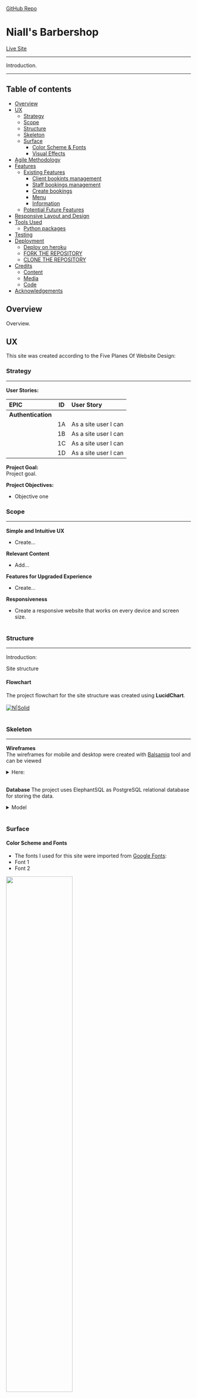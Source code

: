 
[GitHub Repo](https://github.com/DanMorriss/nialls-barbershop)




# Niall's Barbershop 
[Live Site](https://niallsbarbershop-e4e7dc2878db.herokuapp.com/)
<img src="" ><br>
<hr>
Introduction.
<hr>

## Table of contents
  * [Overview](#overview)
  * [UX](#ux)
    + [Strategy](#strategy)
    + [Scope](#scope-hr-)
    + [Structure](#structure-hr-)
    + [Skeleton](#skeleton-hr-)
    + [Surface](#surface-hr-)
      - [Color Scheme & Fonts](#color-scheme-and-fonts)
      - [Visual Effects](#visual-effects)
  * [Agile Methodology](#agile-methodology)
  * [Features](#features)
    + [Existing Features](#existing-features)
      - [Client bookints management](#client-bookings-management)
      - [Staff bookings management](#staff-bookings-management)
      - [Create bookings](#create-bookings)
      - [Menu](#menu)
      - [Information](#information)
    + [Potential Future Features](#pontential-future-features)
  * [Responsive Layout and Design](#responsive-layout-and-design)
  * [Tools Used](#tools-used)
    + [Python packages](#python-packages)
  * [Testing](#testing)
  * [Deployment](#deployment)
    + [Deploy on heroku](#deploy-on-heroku)
    + [FORK THE REPOSITORY](#fork-the-repository)
    + [CLONE THE REPOSITORY](#clone-the-repository)
  * [Credits](#credits)
    + [Content](#content)
    + [Media](#media)
    + [Code](#code)
  * [Acknowledgements](#acknowledgements)

## Overview
Overview.

## UX
This site was created according to the Five Planes Of Website Design:<br>
### Strategy<hr>

**User Stories:** <br>

|   EPIC                                |ID|                                User Story                                                   |
| :-------------------------------------|--|:------------------------------------------------------------------------------------------- |
|**Authentication**                     |  ||
|                                       |1A| As a site user I can|
|                                       |1B| As a site user I can|
|                                       |1C| As a site user I can|
|                                       |1D| As a site user I can|

**Project Goal:**<br>
Project goal.

**Project Objectives:**<br>
* Objective one

### Scope<hr>
**Simple and Intuitive UX**<br>
* Create...

**Relevant Content**<br>
* Add...

**Features for Upgraded Experience**<br>
* Create...

**Responsiveness**<br>
* Create a responsive website that works on every device and screen size.<br><br>

### Structure<hr>
Introduction:

Site structure

#### Flowchart
The project flowchart for the site structure was created using <b>LucidChart</b>.<br><br>
[![N|Solid](static/images/flow_chart.png)](static/images/flow_chart.png)<br><br>

### Skeleton<hr>
**Wireframes**<br>
The wireframes for mobile and desktop were created with [Balsamiq](https://balsamiq.com/) tool and can be viewed <details>
<summary>Here:</summary>
<img src="media/homepage-wireframe.png"><br>
</details><br>

**Database**
The project uses ElephantSQL as PostgreSQL relational database for storing the data.

<details>
  <summary>Model</summary>
<img src="#"><br>
</details><br>

### Surface
#### Color Scheme and Fonts
* The fonts I used for this site were imported from [Google Fonts](https://fonts.google.com/):
* Font 1
* Font 2

<img src="#" width="60%">

<img src="#" width="60%">

#### Visual Effects

* **Hover effects**<br>
<details>
  <summary>NavBar</summary>
<img src="static/images/hover.gif" width="40%"><br>
</details>
<details>
  <summary>Bootstrap standard button hover effect</summary>
<img src="static/images/buttonhover.gif" width="40%"><br>
</details>
<br>
<br>

## Agile Methodology
This project was developed using the Agile methodology.<br>
All epics and user stories implementation progress was registered using [GitHub](https://github.com/). As the user stories were accomplished, they were moved in the GitHub Kanban board from **ToDo**, to **In Progress**, **Done** and **Not Implemented** lists.
The board can be viewed [here](https://github.com/users/DanMorriss/projects/5).
<details>
<summary>Sprint Details</summary>

* **KANBAN BOARD**<br><br>
    <img src="static/images/kanban.png" width="60%"><br><br>
* **EPIC 1 - BASE SETUP**<br>
    -1A Create<br>
    <img src="static/images/epic-1.png" width="60%"><br><br>
</details><br><br>

## Features

### Existing Features and sub-pages<hr>

#### Feature 1


### Potential Future Features

## Responsive Layout and Design
How the breakpoints are set.

**Tested devices:**

    - iPhone 13
    - MacBook Pro 


## Tools Used

[GitHub](https://github.com/) - used for hosting the source code of the program<br>
[Visual Studio](https://code.visualstudio.com/) - for writing and testing the code<br>
[Heroku](https://dashboard.heroku.com/) - used for deploying the project<br>
[ElephantSQL](https://www.elephantsql.com/) - For PostgreSQL database<br>
[Balsamiq](https://balsamiq.com/wireframes/) - for creating the wireframes<br>
[LucidChart](https://www.lucidchart.com/) - used for creating the Flowchart and Database relational schema<br>
[Favicon.io](https://favicon.io/) - used for generating the website favicon<br>
[TinyPNG](https://tinypng.com/) - for compressing the images<br>
[Grammarly](https://app.grammarly.com/) - for correcting text content<br>
[Font Awesome](https://fontawesome.com/) - for creating atractive UX with icons<br>
[Bootstrap5](https://getbootstrap.com/) - for adding predifined styled elements and creating responsiveness<br>
[Google Fonts](https://fonts.google.com/) - for typography<br>
[Code Institute Pylint](https://pep8ci.herokuapp.com/) - used for validating the python code<br>
[HTML - W3C HTML Validator](https://validator.w3.org/#validate_by_uri+with_options) - used for validating the HTML<br>
[CSS - Jigsaw CSS Validator](https://jigsaw.w3.org/css-validator/#validate_by_uri) - used for validating the CSS<br>
[Firefox dev tools](https://firefox-source-docs.mozilla.org/devtools-user/page_inspector/how_to/open_the_inspector/index.html) - for debugging the project<br>
[Chrome Dev Tools](https://developer.chrome.com/docs/devtools/) - for debugging the project<br>
[W.A.V.E.](https://wave.webaim.org/) - for testing accessibility<br>
[Cloudinary](https://cloudinary.com/) - for storing static data<br>
Chrome LightHouse extension - for testing performance<br>

### Python packages

* Django (Framework)
* django-allauth (Library)
* django-bootstrap-datepicker-plus (Library)
* django-crispy-forms (Library)
* cloudinary (Library)
* gunicorn (Web Server)
* psycopg2 (Library)


## Testing
The testing documentation can be found at [TESTING.md](TESTING.md)

## Deployment

### Deploy on Heroku
 1. Create requirements.txt file 
 
 In the terminal enter the command ` pip3 freeze > requirements.txt`, and a file with all requirements will be created. 
 
 2. Setting up Heroku

    * Go to the Heroku website (https://www.heroku.com/) 
    * Login to Heroku and choose *Create App* 
    * Click *New* and *Create a new app*
    * Choose a name and select your location
    * Go to the *Resources* tab 
    * From the Resources list select *Heroku Postgres*
    * Navigate to the *Deploy* tab
    * Click on *Connect to Github* and search for your repository
    * Navigate to the *Settings* tab
    * Reveal Config Vars and add your Cloudinary, Database URL (from Heroku-Postgres) and Secret key.    

3. Deployment on Heroku

    * Go to the Deploy tab.
    * Choose the main branch for deploying and enable automatic deployment 
    * Select manual deploy for building the App 
    
### Fork the repository
For creating a copy of the repository on your account and change it without affecting the original project, use<b>Fork</b> directly from GitHub:
- On [My Repository Page](https://github.com/), press <i>Fork</i> in the top right of the page
- A forked version of my project will appear in your repository<br></br>

### Clone the repository
For creating a clone of the repository on your local machine, use<b>Clone</b>:
- On [My Repository Page](https://github.com/), click the <i>Code</i> green button, right above the code window
- Chose from <i>HTTPS, SSH and GitClub CLI</i> format and copy (preferably <i>HTTPS</i>)
- In your <i>IDE</i> open <i>Git Bash</i>
- Enter the command <code>git clone</code> followed by the copied URL
- Your clone was created
<hr>

## Credits

### Content

### Media

### Code

* Further studies with [Net Ninja](https://www.youtube.com/watch?v=n-FTlQ7Djqc&list=PL4cUxeGkcC9ib4HsrXEYpQnTOTZE1x0uc)
* Help with Bootstrap from their own excellent [documentation](https://getbootstrap.com)
* Database setup and much more with [Codemy.com](https://www.youtube.com/watch?v=A1nqCgAM6CE)
* Automated testing with [CodingEntrepeneurs](https://www.youtube.com/watch?v=5E_xLmQXOZg)
* Code from Gareth McGirr's [project](https://github.com/Gareth-McGirr/Portfolio-Project-4-SizzleAndSteak) used and customized for table verification
* A lot of time has been spent on re-watching Code Institutes splendid videos on Agile Methodologies, Django and Python to find solutions to problems.

## Acknowledgements









To log into the Heroku toolbelt CLI:

1. Log in to your Heroku account and go to _Account Settings_ in the menu under your avatar.
2. Scroll down to the _API Key_ and click _Reveal_
3. Copy the key
4. In Codeanywhere, from the terminal, run `heroku_config`
5. Paste in your API key when asked

You can now use the `heroku` CLI program - try running `heroku apps` to confirm it works. This API key is unique and private to you so do not share it. If you accidentally make it public then you can create a new one with _Regenerate API Key_.

---




Make sure to remove the DISABLE_COLLECTSTATIC config var from heroku before final deployment.
